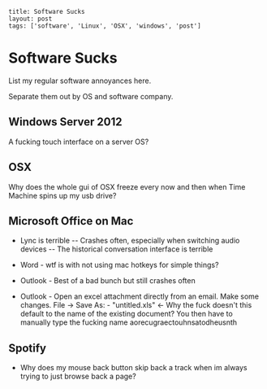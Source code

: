```
title: Software Sucks
layout: post
tags: ['software', 'Linux', 'OSX', 'windows', 'post']
```

# Software Sucks

List my regular software annoyances here.

Separate them out by OS and software company.


## Windows Server 2012
A fucking touch interface on a server OS?


## OSX 
Why does the whole gui of OSX freeze every now and then when Time Machine spins up my usb drive?


## Microsoft Office on Mac
- Lync is terrible
-- Crashes often, especially when switching audio devices
-- The historical conversation interface is terrible
- Word - wtf is with not using mac hotkeys for simple things?
- Outlook - Best of a bad bunch but still crashes often

- Outlook - Open an excel attachment directly from an email. Make some changes. File -> Save As:
          - "untitled.xls"  <- Why the fuck doesn't this default to the name of the existing document?  You then have to manually type the fucking name aorecugraectouhnsatodheusnth


## Spotify
- Why does my mouse back button skip back a track when im always trying to just browse back a page?
